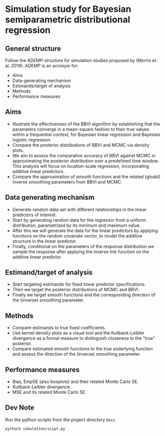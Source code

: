 # Simulation study for Bayesian semiparametric distributional regression

## General structure 

Follow the ADEMP-structure for simulation studies proposed by (Morris et. al. 2019).
ADEMP is an acronym for:

- Aims
- Data-generating mechanism
- Estimands/target of analysis
- Methods
- Performance measures 

## Aims

- Illustrate the effectiveness of the BBVI algorithm by establishing that the parameters converge in a mean-square fashion to their true values within a frequentist context, for Bayesian linear regression and Bayesian logistic regression.
- Compare the posterior distributions of BBVI and MCMC via density plots.
- We aim to assess the comparative accuracy of BBVI against MCMC in approximating the posterior distribution over a predefined time window. This analysis will focus on location-scale regression, incorporating additive linear predictors.
- Compare the approximation of smooth functions and the related (gloabl) inverse smoothing parameters from BBVI and MCMC.

## Data generating mechanism 

- Generate random data set with different relationships in the linear predictors of interest.
- Start by generating random data for the regressor from a uniform distribution, parametrized by its minimum and maximum value. 
- After this we will generate the data for the linear predictors by applying functions on the random covariate vector, to model the additive structure in the linear predictor.
- Finally, conditional on the parameters of the response distribution we sample the response after applying the inverse link function on the additive linear predictor.

## Estimand/target of analysis 

- Start targeting estimands for fixed linear predictor specifications.
- Then we target the posterior distributions of MCMC and BBVI.
- Finally we target smooth functions and the corresponding direction of the (inverse) smoothing parameter. 

## Methods 

- Compare estimands to true fixed coefficients.
- Use kernel density plots as a visual tool and the Kullback-Leibler divergence as a formal measure to distinguish closeness to the "true" posterior.
- Compare estimated smooth functions to the true underlying function and assess the direction of the (inverse) smoothing parameter. 

## Performance measures

- Bias, EmpSE (also boxplots) and their related Monte Carlo SE.
- Kullback-Leibler divergence.
- MSE and its related Monte Carlo SE.

## Dev Note 

Run the python scripts from the project directory `bbvi`.

```
python3 simulation/scipt.py
```